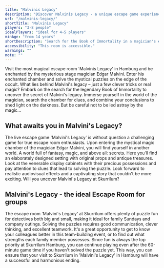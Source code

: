 ```yaml
---
title: "Malvinis Legacy"
description: "Discover Malvinis Legacy - a unique escape game experience in Hamburg St. Pauli. Book your adventure at Skurrilum now!"
url: "/malvinis-legacy/"
shortTitle: "Malvinis Legacy"
players: "3-8 people"
idealPlayers: "ideal for 4-5 players"
minAge: "from 14 years"
shortDescription: "Search for the Book of Immortality in a magician's enchanted chamber."
accessibility: "This room is accessible."
warnings: ""
note: ""
---
```


Visit the most magical escape room 'Malvinis Legacy' in Hamburg and be enchanted by the mysterious stage magician Edgar Malvini. Enter his enchanted chamber and solve the mystical puzzles on the edge of the occult. What lies behind Malvini's legacy – just a few clever tricks or real magic? Embark on the search for the legendary Book of Immortality to uncover the secret of Malvini's legacy. Immerse yourself in the world of the magician, search the chamber for clues, and combine your conclusions to shed light on the darkness. But be careful not to be led astray by the magic...

## What awaits you in Malvini's Legacy?

The live escape game 'Malvini's Legacy' is without question a challenging game for true escape room enthusiasts. Upon entering the mystical magic chamber of the magician Edgar Malvini, you will find yourself in another world. A world full of fantasy, magic, and above all: secrets. Here you'll find an elaborately designed setting with original props and antique treasures. Look at the venerable display cabinets with their precious possessions and pay attention to clues that lead to solving the puzzle. Look forward to realistic audiovisual effects and a captivating story that couldn't be more exciting. Will you uncover Malvini's Legacy at Skurrilum?


## Malvini's Legacy - the ideal Escape Room for groups

The escape room 'Malvini's Legacy' at Skurrilum offers plenty of puzzle fun for detectives both big and small, making it ideal for family Sundays and company outings. Solving the puzzles requires good communication, clever thinking, and excellent teamwork. It's a great opportunity to get to know your colleagues better in this team-building event, or to find out what strengths each family member possesses. Since fun is always the top priority at Skurrilum Hamburg, you can continue playing even after the 60-minute game time if you haven't solved the puzzle yet. This way, you can ensure that your visit to Skurrilum in 'Malvini's Legacy' in Hamburg will have a successful and harmonious ending.
